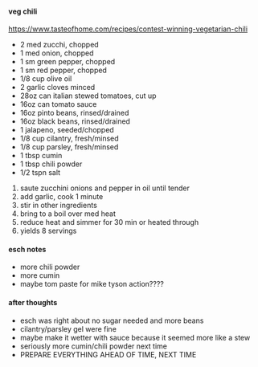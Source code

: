 #### veg chili

https://www.tasteofhome.com/recipes/contest-winning-vegetarian-chili

- 2 med zucchi, chopped
- 1 med onion, chopped
- 1 sm green pepper, chopped
- 1 sm red pepper, chopped
- 1/8 cup olive oil
- 2 garlic cloves minced
- 28oz can italian stewed tomatoes, cut up
- 16oz can tomato sauce
- 16oz pinto beans, rinsed/drained
- 16oz black beans, rinsed/drained
- 1 jalapeno, seeded/chopped
- 1/8 cup cilantry, fresh/minsed
- 1/8 cup parsley, fresh/minsed
- 1 tbsp cumin
- 1 tbsp chili powder
- 1/2 tspn salt

1. saute zucchini onions and pepper in oil until tender
2. add garlic, cook 1 minute
3. stir in other ingredients
4. bring to a boil over med heat
5. reduce heat and simmer for 30 min or heated through
6. yields 8 servings

#### esch notes

- more chili powder
- more cumin
- maybe tom paste for mike tyson action????

#### after thoughts

- esch was right about no sugar needed and more beans
- cilantry/parsley gel were fine
- maybe make it wetter with sauce because it seemed more like a stew
- seriously more cumin/chili powder next time
- PREPARE EVERYTHING AHEAD OF TIME, NEXT TIME
